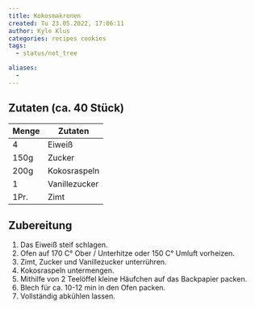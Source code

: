 ```yaml
---
title: Kokosmakronen
created: Tu 23.05.2022, 17:06:11
author: Kyle Klus
categories: recipes cookies
tags:
  - status/not_tree

aliases:
  - 
---
```


## Zutaten (ca. 40 Stück)

| Menge            | Zutaten                        |
| ---------------- | ------------------------------ |
| 4                | Eiweiß                         |
| 150g             | Zucker                         |
| 200g             | Kokosraspeln                   |
| 1                | Vanillezucker                  |
| 1Pr.             | Zimt                           |

## Zubereitung

1. Das Eiweiß steif schlagen.
2. Ofen auf 170 C° Ober / Unterhitze oder 150 C° Umluft vorheizen.
3. Zimt, Zucker und Vanillezucker unterrühren.
4. Kokosraspeln untermengen.
5. Mithilfe von 2 Teelöffel kleine Häufchen auf das Backpapier packen.
6. Blech für ca. 10-12 min in den Ofen packen.
7. Vollständig abkühlen lassen.

